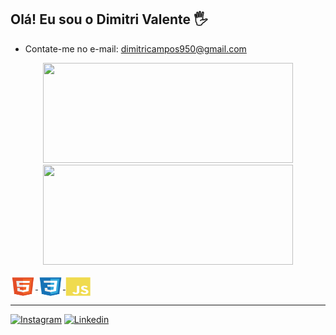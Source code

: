 ## Olá! Eu sou o Dimitri Valente 🖐️

 - Contate-me no e-mail: dimitricampos950@gmail.com

<div align="center">
  <a href="https://github.com/dimitri1806">
  <img height="160em" width="400em" src="https://github-readme-stats.vercel.app/api?username=dimitri1806&show_icons=true&theme=dark&include_all_commits=true&count_private=true"/>
  <img height="160em" width="400em" src="https://github-readme-stats.vercel.app/api/top-langs/?username=dimitri1806&layout=compact&langs_count=7&theme=dark"/>
</div>

<div style="display: inline_block"><br>
  <img align="center" alt="HTML" height="30" width="40" src="https://raw.githubusercontent.com/devicons/devicon/master/icons/html5/html5-original.svg">
  <img align="center" alt="CSS" height="30" width="40" src="https://raw.githubusercontent.com/devicons/devicon/master/icons/css3/css3-original.svg">
  <img align="center" alt="Js" height="30" width="40" src="https://raw.githubusercontent.com/devicons/devicon/master/icons/javascript/javascript-plain.svg">
 </div>
 
 <hr/>

[![Instagram](https://img.shields.io/badge/Instagram-E4405F?style=for-the-badge&logo=instagram&logoColor=white)](https://instagram.com/18dimi)
[![Linkedin](https://img.shields.io/badge/LinkedIn-0077B5?style=for-the-badge&logo=linkedin&logoColor=white)](https://www.linkedin.com/in/dimitri-valente-9b2726223/)





